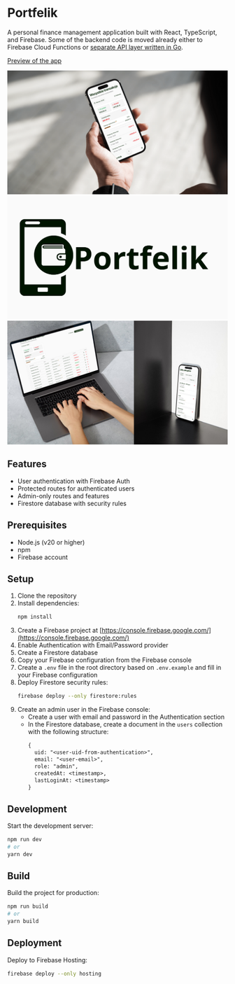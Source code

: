 # Portfelik

A personal finance management application built with React, TypeScript, and Firebase.
Some of the backend code is moved already either to Firebase Cloud Functions or [separate API layer written in Go](https://github.com/adrianghub/portfelik-bff).

[Preview of the app](https://adrianzinko.com)

![Transactions view - mobile](./.github/img/1.png)
![Portfelik - logo draft](./.github/img/2.png)
![Transactions view - desktop](./.github/img/3.png)


## Features

- User authentication with Firebase Auth
- Protected routes for authenticated users
- Admin-only routes and features
- Firestore database with security rules

## Prerequisites

- Node.js (v20 or higher)
- npm
- Firebase account

## Setup

1. Clone the repository
2. Install dependencies:
   ```bash
   npm install
   ```
3. Create a Firebase project at [https://console.firebase.google.com/](https://console.firebase.google.com/)
4. Enable Authentication with Email/Password provider
5. Create a Firestore database
6. Copy your Firebase configuration from the Firebase console
7. Create a `.env` file in the root directory based on `.env.example` and fill in your Firebase configuration
8. Deploy Firestore security rules:
   ```bash
   firebase deploy --only firestore:rules
   ```
9. Create an admin user in the Firebase console:
   - Create a user with email and password in the Authentication section
   - In the Firestore database, create a document in the `users` collection with the following structure:
     ```
     {
       uid: "<user-uid-from-authentication>",
       email: "<user-email>",
       role: "admin",
       createdAt: <timestamp>,
       lastLoginAt: <timestamp>
     }
     ```

## Development

Start the development server:

```bash
npm run dev
# or
yarn dev
```

## Build

Build the project for production:

```bash
npm run build
# or
yarn build
```

## Deployment

Deploy to Firebase Hosting:

```bash
firebase deploy --only hosting
```
